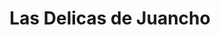 ---
title: "Las Delicas de Juancho"
url: /sabaneta-antioquia/las-delicas-de-juancho/
shop: Bäckerei
---